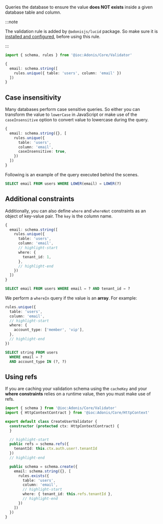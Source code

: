 Queries the database to ensure the value **does NOT exists** inside a given database table and column.

:::note

The validation rule is added by `@adonisjs/lucid` package. So make sure it is [installed and configured](../../../guides/database/setup.md), before using this rule.

:::

```ts
import { schema, rules } from '@ioc:Adonis/Core/Validator'

{
  email: schema.string([
    rules.unique({ table: 'users', column: 'email' })
  ])
}
```

## Case insensitivity

Many databases perform case sensitive queries. So either you can transform the value to `lowerCase` in JavaScript or make use of the `caseInsensitive` option to convert value to lowercase during the query.

```ts
{
  email: schema.string({}, [
    rules.unique({
      table: 'users',
      column: 'email',
      caseInsensitive: true,
    })
  ])
}
```

Following is an example of the query executed behind the scenes.

```sql
SELECT email FROM users WHERE LOWER(email) = LOWER(?)
```

## Additional constraints

Additionally, you can also define `where` and `whereNot` constraints as an object of key-value pair. The `key` is the column name.

```ts
{
  email: schema.string([
    rules.unique({
      table: 'users',
      column: 'email',
      // highlight-start
      where: {
        tenant_id: 1,
      },
      // highlight-end
    })
  ])
}
```

```sql
SELECT email FROM users WHERE email = ? AND tenant_id = ?
```

We perform a `whereIn` query if the value is an **array**. For example:

```ts
rules.unique({
  table: 'users',
  column: 'email',
  // highlight-start
  where: {
    account_type: ['member', 'vip'],
  },
  // highlight-end
})
```

```sql
SELECT string FROM users
  WHERE email = ?
  AND account_type IN (?, ?)
```

## Using refs

If you are caching your validation schema using the `cacheKey` and your **where constraints** relies on a runtime value, then you must make use of refs.

```ts
import { schema } from '@ioc:Adonis/Core/Validator'
import { HttpContextContract } from '@ioc:Adonis/Core/HttpContext'

export default class CreateUserValidator {
  constructor (protected ctx: HttpContextContract) {
  }

  // highlight-start
  public refs = schema.refs({
    tenantId: this.ctx.auth.user!.tenantId
  })
  // highlight-end

  public schema = schema.create({
    email: schema.string({}, [
      rules.exists({
        table: 'users',
        column: 'email',
        // highlight-start
        where: { tenant_id: this.refs.tenantId },
        // highlight-end
      })
    ])
  })
}
```
